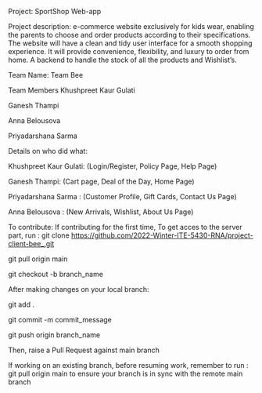 Project: SportShop Web-app

Project description:
e-commerce website exclusively for kids wear, enabling the parents to choose and order products according to their specifications. The website will have a clean and tidy user interface for a smooth shopping experience. It will provide convenience, flexibility, and luxury to order from home. A backend to handle the stock of all the products and Wishlist’s.

Team Name: Team Bee

Team Members
Khushpreet Kaur Gulati

Ganesh Thampi

Anna Belousova

Priyadarshana Sarma



Details on who did what:

Khushpreet Kaur Gulati: (Login/Register, Policy Page, Help Page)

Ganesh Thampi: (Cart page, Deal of the Day, Home Page)

Priyadarshana Sarma : (Customer Profile, Gift Cards, Contact Us Page)

Anna Belousova : (New Arrivals, Wishlist, About Us Page)





To contribute:
If contributing for the first time, To get acces to the server part, run :
git clone https://github.com/2022-Winter-ITE-5430-RNA/project-client-bee_.git

git pull origin main

git checkout -b branch_name


After making changes on your local branch:

git add .

git commit -m commit_message

git push origin branch_name

Then, raise a Pull Request against main branch

If working on an existing branch, before resuming work, remember to run : git pull origin main to ensure your branch is in sync with the remote main branch

